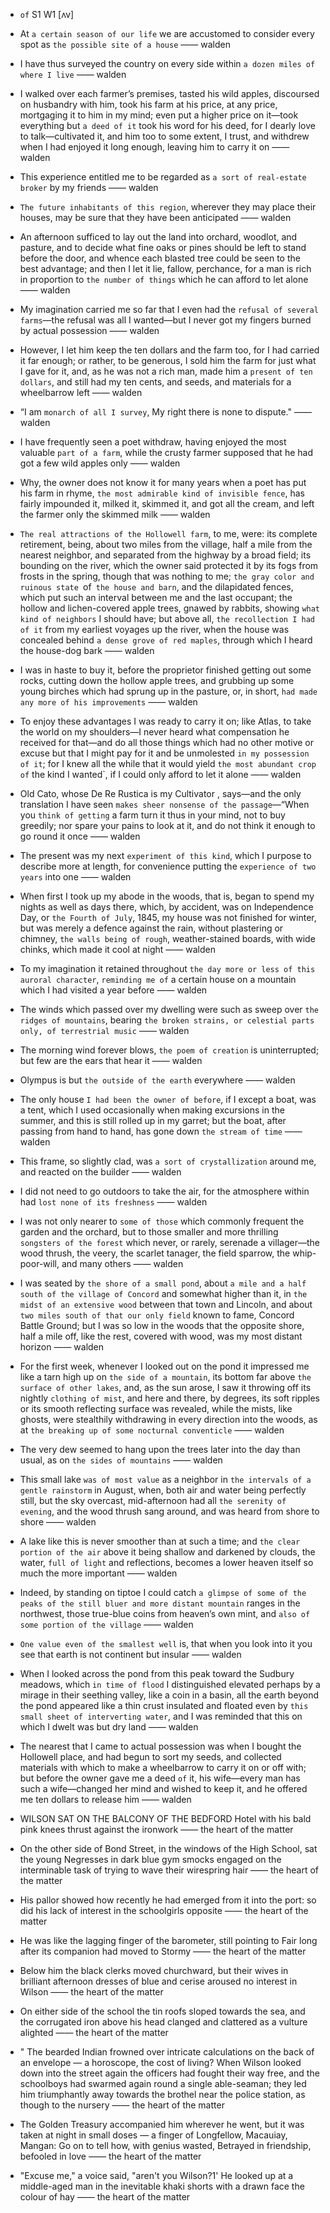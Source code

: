 - `of` S1 W1 [ʌv]

- At `a certain season of our life` we are accustomed to consider every spot as `the possible site of a house` —— walden

-  I have thus surveyed the country on every side within `a dozen miles of where I live` —— walden

-  I walked over each farmer’s premises, tasted his wild apples, discoursed on husbandry with him, took his farm at his price, at any price, mortgaging it to him in my mind; even put a higher price on it—took everything but `a deed of it` took his word for his deed, for I dearly love to talk—cultivated it, and him too to some extent, I trust, and withdrew when I had enjoyed it long enough, leaving him to carry it on —— walden

-  This experience entitled me to be regarded as `a sort of real-estate broker` by my friends —— walden

-  `The future inhabitants of this region`, wherever they may place their houses, may be sure that they have been anticipated —— walden

-  An afternoon sufficed to lay out the land into orchard, woodlot, and pasture, and to decide what fine oaks or pines should be left to stand before the door, and whence each blasted tree could be seen to the best advantage; and then I let it lie, fallow, perchance, for a man is rich in proportion to `the number of things` which he can afford to let alone —— walden

- My imagination carried me so far that I even had the `refusal of several farms`—the refusal was all I wanted—but I never got my fingers burned by actual possession —— walden

-  However, I let him keep the ten dollars and the farm too, for I had carried it far enough; or rather, to be generous, I sold him the farm for just what I gave for it, and, as he was not a rich man, made him a `present of ten dollars`, and still had my ten cents, and seeds, and materials for a wheelbarrow left —— walden

- “I am `monarch of all I survey`, My right there is none to dispute." —— walden

- I have frequently seen a poet withdraw, having enjoyed the most valuable `part of a farm`, while the crusty farmer supposed that he had got a few wild apples only —— walden

-  Why, the owner does not know it for many years when a poet has put his farm in rhyme, `the most admirable kind of invisible fence`, has fairly impounded it, milked it, skimmed it, and got all the cream, and left the farmer only the skimmed milk —— walden

- `The real attractions of the Hollowell farm`, to me, were: its complete retirement, being, about two miles from the village, half a mile from the nearest neighbor, and separated from the highway by a broad field; its bounding on the river, which the owner said protected it by its fogs from frosts in the spring, though that was nothing to me; `the gray color and ruinous state `of` the house and barn`, and the dilapidated fences, which put such an interval between me and the last occupant; the hollow and lichen-covered apple trees, gnawed by rabbits, showing `what kind of neighbors` I should have; but above all, `the recollection I had of it` from my earliest voyages up the river, when the house was concealed behind `a dense grove of red maples`, through which I heard the house-dog bark —— walden

-  I was in haste to buy it, before the proprietor finished getting out some rocks, cutting down the hollow apple trees, and grubbing up some young birches which had sprung up in the pasture, or, in short, `had made any more of his improvements` —— walden

-  To enjoy these advantages I was ready to carry it on; like Atlas, to take the world on my shoulders﻿—I never heard what compensation he received for that﻿—and do all those things which had no other motive or excuse but that I might pay for it and be unmolested `in my possession of it`; for I knew all the while that it would yield `the most abundant crop of` the kind I wanted`, if I could only afford to let it alone —— walden

- Old Cato, whose De Re Rustica is my Cultivator , says﻿—and the only translation I have seen `makes sheer nonsense of the passage`—“When you `think of getting` a farm turn it thus in your mind, not to buy greedily; nor spare your pains to look at it, and do not think it enough to go round it once —— walden

- The present was my next `experiment of this kind`, which I purpose to describe more at length, for convenience putting the `experience of two years` into one —— walden

- When first I took up my abode in the woods, that is, began to spend my nights as well as days there, which, by accident, was on Independence Day, or `the Fourth of July`, 1845, my house was not finished for winter, but was merely a defence against the rain, without plastering or chimney, `the walls being of rough`, weather-stained boards, with wide chinks, which made it cool at night —— walden

-  To my imagination it retained throughout `the day more or less of this auroral character`, `reminding me of` a certain house on a mountain which I had visited a year before —— walden

-  The winds which passed over my dwelling were such as sweep over `the ridges of mountains`, bearing `the broken strains, or celestial parts only, of terrestrial music` —— walden

-  The morning wind forever blows, `the poem of creation` is uninterrupted; but few are the ears that hear it —— walden

-  Olympus is but `the outside of the earth` everywhere —— walden

- The only house `I had been the owner of before`, if I except a boat, was a tent, which I used occasionally when making excursions in the summer, and this is still rolled up in my garret; but the boat, after passing from hand to hand, has gone down `the stream of time` —— walden

-  This frame, so slightly clad, was `a sort of crystallization` around me, and reacted on the builder —— walden

-  I did not need to go outdoors to take the air, for the atmosphere within had `lost none of its freshness` —— walden

-  I was not only nearer to `some of those` which commonly frequent the garden and the orchard, but to those smaller and more thrilling `songsters of the forest` which never, or rarely, serenade a villager—the wood thrush, the veery, the scarlet tanager, the field sparrow, the whip-poor-will, and many others —— walden

- I was seated by `the shore of a small pond`, about `a mile and a half south of the village of Concord` and somewhat higher than it, in `the midst of an extensive wood` between that town and Lincoln, and about `two miles south of that our only field` known to fame, Concord Battle Ground; but I was so low in the woods that the opposite shore, half a mile off, like the rest, covered with wood, was my most distant horizon —— walden

-  For the first week, whenever I looked out on the pond it impressed me like a tarn high up on `the side of a mountain`, its bottom far above `the surface of other lakes`, and, as the sun arose, I saw it throwing off its nightly `clothing of mist`, and here and there, by degrees, its soft ripples or its smooth reflecting surface was revealed, while the mists, like ghosts, were stealthily withdrawing in every direction into the woods, as at `the breaking up of some nocturnal conventicle` —— walden

-  The very dew seemed to hang upon the trees later into the day than usual, as on `the sides of mountains` —— walden

- This small lake `was of most value` as a neighbor in `the intervals of a gentle rainstorm` in August, when, both air and water being perfectly still, but the sky overcast, mid-afternoon had all `the serenity of evening`, and the wood thrush sang around, and was heard from shore to shore —— walden

-  A lake like this is never smoother than at such a time; and `the clear portion of the air` above it being shallow and darkened by clouds, the water, `full of light` and reflections, becomes a lower heaven itself so much the more important —— walden

-  Indeed, by standing on tiptoe I could catch `a glimpse of some of the peaks of the still bluer and more distant mountain` ranges in the northwest, those true-blue coins from heaven’s own mint, and `also of some portion of the village` —— walden

-  `One value even of the smallest well` is, that when you look into it you see that earth is not continent but insular —— walden

-  When I looked across the pond from this peak toward the Sudbury meadows, which `in time of flood` I distinguished elevated perhaps by a mirage in their seething valley, like a coin in a basin, all the earth beyond the pond appeared like a thin crust insulated and floated even by `this small sheet of interverting water`, and I was reminded that this on which I dwelt was but dry land —— walden


-  The nearest that I came to actual possession was when I bought the Hollowell place, and had begun to sort my seeds, and collected materials with which to make a wheelbarrow to carry it on or off with; but before the owner gave me a deed `of` it, his wife﻿—every man has such a wife﻿—changed her mind and wished to keep it, and he offered me ten dollars to release him —— walden


-  WILSON SAT ON THE BALCONY OF THE BEDFORD Hotel with his bald pink knees thrust against the ironwork —— the heart of the matter

-  On the other side of Bond Street, in the windows of the High School, sat the young Negresses in dark blue gym smocks engaged on the interminable task of trying to wave their wirespring hair —— the heart of the matter

-  His pallor showed how recently he had emerged from it into the port: so did his lack of interest in the schoolgirls opposite —— the heart of the matter

-  He was like the lagging finger of the barometer, still pointing to Fair long after its companion had moved to Stormy —— the heart of the matter

-  Below him the black clerks moved churchward, but their wives in brilliant afternoon dresses of blue and cerise aroused no interest in Wilson —— the heart of the matter

-  On either side of the school the tin roofs sloped towards the sea, and the corrugated iron above his head clanged and clattered as a vulture alighted —— the heart of the matter

- " The bearded Indian frowned over intricate calculations on the back of an envelope — a horoscope, the cost of living? When Wilson looked down into the street again the officers had fought their way free, and the schoolboys had swarmed again round a single able-seaman; they led him triumphantly away towards the brothel near the police station, as though to the nursery —— the heart of the matter

-  The Golden Treasury accompanied him wherever he went, but it was taken at night in small doses — a finger of Longfellow, Macauiay, Mangan: Go on to tell how, with genius wasted, Betrayed in friendship, befooled in love  —— the heart of the matter

-  "Excuse me," a voice said, "aren't you Wilson?1' He looked up at a middle-aged man in the inevitable khaki shorts with a drawn face the colour of hay —— the heart of the matter